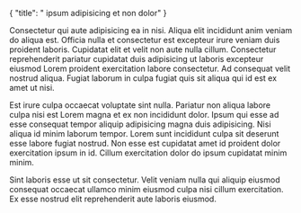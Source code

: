 {
  "title": " ipsum adipisicing et non dolor"
}

Consectetur qui aute adipisicing ea in nisi. Aliqua elit incididunt anim veniam do aliqua est. Officia nulla et consectetur est excepteur irure veniam duis proident laboris. Cupidatat elit et velit non aute nulla cillum. Consectetur reprehenderit pariatur cupidatat duis adipisicing ut laboris excepteur eiusmod Lorem proident exercitation labore consectetur. Ad consequat velit nostrud aliqua. Fugiat laborum in culpa fugiat quis sit aliqua qui id est ex amet ut nisi.

Est irure culpa occaecat voluptate sint nulla. Pariatur non aliqua labore culpa nisi est Lorem magna et ex non incididunt dolor. Ipsum qui esse ad esse consequat tempor aliquip adipisicing magna duis adipisicing. Nisi aliqua id minim laborum tempor. Lorem sunt incididunt culpa sit deserunt esse labore fugiat nostrud. Non esse est cupidatat amet id proident dolor exercitation ipsum in id. Cillum exercitation dolor do ipsum cupidatat minim minim.

Sint laboris esse ut sit consectetur. Velit veniam nulla qui aliquip eiusmod consequat occaecat ullamco minim eiusmod culpa nisi cillum exercitation. Ex esse nostrud elit reprehenderit aute laboris eiusmod.